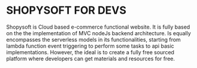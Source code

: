 # SHOPYSOFT FOR DEVS

Shopysoft is Cloud based e-commerce functional website. 
It is fully based on the the implementation of MVC nodeJs backend architecture. 
Is equally encompasses the serverless models in its functionalities, starting from lambda function event triggering to perform some tasks to api basic 
implementations. However, the ideal is to create a fully free sourced platform where developers can get materials and resources for free.

